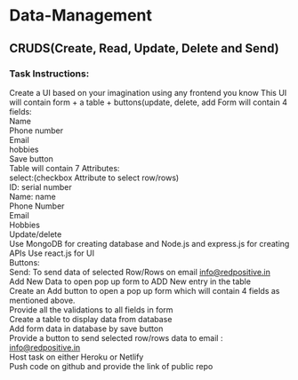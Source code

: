 # Data-Management

## CRUDS(Create, Read, Update, Delete and Send)

### Task Instructions:

Create a UI based on your imagination using any frontend you know
This UI will contain form + a table + buttons(update, delete, add
Form will contain 4 fields: <br>
Name <br>
Phone number <br>
Email <br>
hobbies <br>
Save button <br>
Table will contain 7 Attributes: <br>
select:(checkbox Attribute to select row/rows)  <br>
ID: serial number <br>
Name: name  <br>
Phone Number <br>
Email <br>
Hobbies <br>
Update/delete <br>
Use MongoDB for creating database and Node.js and express.js for creating APIs
Use react.js for UI  <br>
Buttons: <br>
Send: To send data of selected Row/Rows on email info@redpositive.in <br>
Add New Data to open pop up form to ADD New entry in the table <br>
Create an Add button to open a pop up form which will contain 4 fields as mentioned above. <br>
Provide all the validations to all fields in form <br>
Create a table to display data from database <br>
Add form data in database by save button <br>
Provide a button to send selected row/rows data to email : info@redpositive.in <br>
Host task on either Heroku or Netlify <br>
Push code on github and provide the link of public repo <br>
